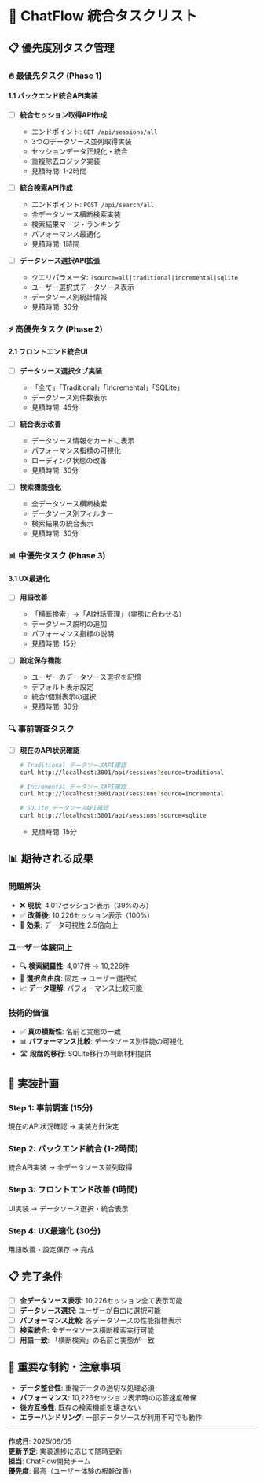 # 🚀 ChatFlow 統合タスクリスト

## 📋 **優先度別タスク管理**

### **🔥 最優先タスク (Phase 1)**

#### 1.1 バックエンド統合API実装
- [ ] **統合セッション取得API作成**
  - エンドポイント: `GET /api/sessions/all`
  - 3つのデータソース並列取得実装
  - セッションデータ正規化・統合
  - 重複除去ロジック実装
  - 見積時間: 1-2時間

- [ ] **統合検索API作成**
  - エンドポイント: `POST /api/search/all`
  - 全データソース横断検索実装
  - 検索結果マージ・ランキング
  - パフォーマンス最適化
  - 見積時間: 1時間

- [ ] **データソース選択API拡張**
  - クエリパラメータ: `?source=all|traditional|incremental|sqlite`
  - ユーザー選択式データソース表示
  - データソース別統計情報
  - 見積時間: 30分

### **⚡ 高優先タスク (Phase 2)**

#### 2.1 フロントエンド統合UI
- [ ] **データソース選択タブ実装**
  - 「全て」「Traditional」「Incremental」「SQLite」
  - データソース別件数表示
  - 見積時間: 45分

- [ ] **統合表示改善**
  - データソース情報をカードに表示
  - パフォーマンス指標の可視化
  - ローディング状態の改善
  - 見積時間: 30分

- [ ] **検索機能強化**
  - 全データソース横断検索
  - データソース別フィルター
  - 検索結果の統合表示
  - 見積時間: 30分

### **📊 中優先タスク (Phase 3)**

#### 3.1 UX最適化
- [ ] **用語改善**
  - 「横断検索」→「AI対話管理」（実態に合わせる）
  - データソース説明の追加
  - パフォーマンス指標の説明
  - 見積時間: 15分

- [ ] **設定保存機能**
  - ユーザーのデータソース選択を記憶
  - デフォルト表示設定
  - 統合/個別表示の選択
  - 見積時間: 30分

### **🔍 事前調査タスク**

- [ ] **現在のAPI状況確認**
  ```bash
  # Traditional データソースAPI確認
  curl http://localhost:3001/api/sessions?source=traditional
  
  # Incremental データソースAPI確認  
  curl http://localhost:3001/api/sessions?source=incremental
  
  # SQLite データソースAPI確認
  curl http://localhost:3001/api/sessions?source=sqlite
  ```
  - 見積時間: 15分

## 📊 **期待される成果**

### **問題解決**
- ❌ **現状**: 4,017セッション表示（39%のみ）
- ✅ **改善後**: 10,226セッション表示（100%）
- 🚀 **効果**: データ可視性 2.5倍向上

### **ユーザー体験向上**
- 🔍 **検索網羅性**: 4,017件 → 10,226件
- 🎯 **選択自由度**: 固定 → ユーザー選択式
- 📈 **データ理解**: パフォーマンス比較可能

### **技術的価値**
- ✅ **真の横断性**: 名前と実態の一致
- 📊 **パフォーマンス比較**: データソース別性能の可視化  
- 🛣️ **段階的移行**: SQLite移行の判断材料提供

## 🎯 **実装計画**

### **Step 1: 事前調査** (15分)
現在のAPI状況確認 → 実装方針決定

### **Step 2: バックエンド統合** (1-2時間)
統合API実装 → 全データソース並列取得

### **Step 3: フロントエンド改善** (1時間)
UI実装 → データソース選択・統合表示

### **Step 4: UX最適化** (30分)
用語改善・設定保存 → 完成

## 📋 **完了条件**

- [ ] **全データソース表示**: 10,226セッション全て表示可能
- [ ] **データソース選択**: ユーザーが自由に選択可能
- [ ] **パフォーマンス比較**: 各データソースの性能指標表示
- [ ] **検索統合**: 全データソース横断検索実行可能
- [ ] **用語一致**: 「横断検索」の名前と実態が一致

## 🚨 **重要な制約・注意事項**

- **データ整合性**: 重複データの適切な処理必須
- **パフォーマンス**: 10,226セッション表示時の応答速度確保
- **後方互換性**: 既存の検索機能を壊さない
- **エラーハンドリング**: 一部データソースが利用不可でも動作

---

**作成日**: 2025/06/05  
**更新予定**: 実装進捗に応じて随時更新  
**担当**: ChatFlow開発チーム  
**優先度**: 最高（ユーザー体験の根幹改善） 
